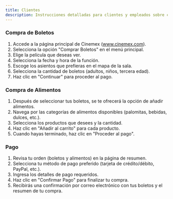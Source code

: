 ```yaml
---
title: Clientes
description: Instrucciones detalladas para clientes y empleados sobre cómo usar el Sistema Unificado de Ventas de Cinemex
---
```


### Compra de Boletos

1. Accede a la página principal de Cinemex (www.cinemex.com).
2. Selecciona la opción "Comprar Boletos" en el menú principal.
3. Elige la película que deseas ver.
4. Selecciona la fecha y hora de la función.
5. Escoge los asientos que prefieras en el mapa de la sala.
6. Selecciona la cantidad de boletos (adultos, niños, tercera edad).
7. Haz clic en "Continuar" para proceder al pago.

### Compra de Alimentos

1. Después de seleccionar tus boletos, se te ofrecerá la opción de añadir alimentos.
2. Navega por las categorías de alimentos disponibles (palomitas, bebidas, dulces, etc.).
3. Selecciona los productos que desees y la cantidad.
4. Haz clic en "Añadir al carrito" para cada producto.
5. Cuando hayas terminado, haz clic en "Proceder al pago".

### Pago

1. Revisa tu orden (boletos y alimentos) en la página de resumen.
2. Selecciona tu método de pago preferido (tarjeta de crédito/débito, PayPal, etc.).
3. Ingresa los detalles de pago requeridos.
4. Haz clic en "Confirmar Pago" para finalizar tu compra.
5. Recibirás una confirmación por correo electrónico con tus boletos y el resumen de tu compra.
